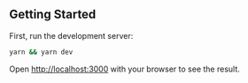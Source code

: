 ## Getting Started

First, run the development server:

```bash
yarn && yarn dev
```

Open [http://localhost:3000](http://localhost:3000) with your browser to see the result.
